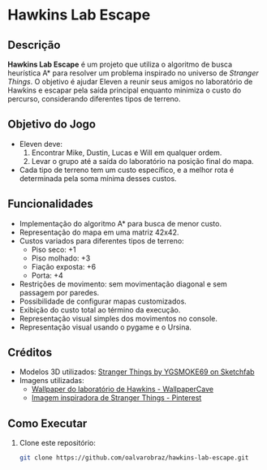# Hawkins Lab Escape

## Descrição
**Hawkins Lab Escape** é um projeto que utiliza o algoritmo de busca heurística A* para resolver um problema inspirado no universo de *Stranger Things*. O objetivo é ajudar Eleven a reunir seus amigos no laboratório de Hawkins e escapar pela saída principal enquanto minimiza o custo do percurso, considerando diferentes tipos de terreno.

## Objetivo do Jogo
- Eleven deve:
  1. Encontrar Mike, Dustin, Lucas e Will em qualquer ordem.
  2. Levar o grupo até a saída do laboratório na posição final do mapa.
- Cada tipo de terreno tem um custo específico, e a melhor rota é determinada pela soma mínima desses custos.

## Funcionalidades
- Implementação do algoritmo A* para busca de menor custo.
- Representação do mapa em uma matriz 42x42.
- Custos variados para diferentes tipos de terreno:
  - Piso seco: +1
  - Piso molhado: +3
  - Fiação exposta: +6
  - Porta: +4
- Restrições de movimento: sem movimentação diagonal e sem passagem por paredes.
- Possibilidade de configurar mapas customizados.
- Exibição do custo total ao término da execução.
- Representação visual simples dos movimentos no console.
- Representação visual usando o pygame e o Ursina.

## Créditos
- Modelos 3D utilizados: [Stranger Things by YGSMOKE69 on Sketchfab](https://sketchfab.com/ygsmoke69/collections/stranger-things-9265a266e1fe4d28b7b281480b9eaad0)
- Imagens utilizadas: 
  - [Wallpaper do laboratório de Hawkins - WallpaperCave](https://wall.alphacoders.com/big.php?i=879366)
  - [Imagem inspiradora de Stranger Things - Pinterest](https://pt.pinterest.com/pin/639722322106650136/)

## Como Executar
1. Clone este repositório:
   ```bash
   git clone https://github.com/oalvarobraz/hawkins-lab-escape.git
